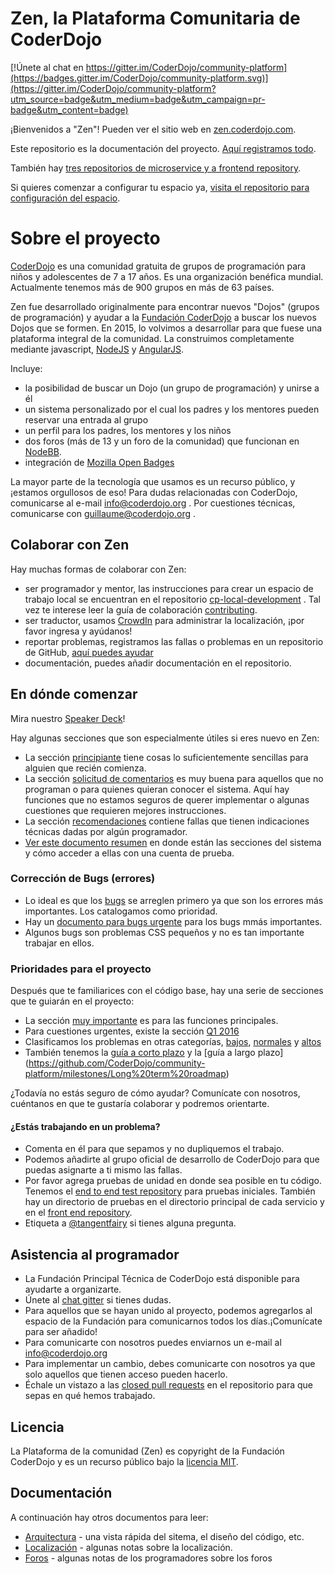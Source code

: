 # Zen, la Plataforma Comunitaria de CoderDojo

[!Únete al chat en https://gitter.im/CoderDojo/community-platform](https://badges.gitter.im/CoderDojo/community-platform.svg)](https://gitter.im/CoderDojo/community-platform?utm_source=badge&utm_medium=badge&utm_campaign=pr-badge&utm_content=badge)

¡Bienvenidos a "Zen"! Pueden ver el sitio web en [zen.coderdojo.com](https://zen.coderdojo.com).

Este repositorio es la documentación del proyecto. [Aquí registramos todo](https://github.com/CoderDojo/community-platform/issues).

También hay [tres repositorios de microservice y a frontend repository](https://github.com/CoderDojo/community-platform/blob/master/architecture.md).

Si quieres comenzar a configurar tu espacio ya, [visita el repositorio para configuración del espacio](https://github.com/CoderDojo/cp-local-development).

# Sobre el proyecto

[CoderDojo](coderdojo.com) es una comunidad gratuita de grupos de programación para niños y adolescentes de 7 a 17 años. Es una organización benéfica mundial. Actualmente tenemos más de 900 grupos en más de 63 países.

Zen fue desarrollado originalmente para encontrar nuevos "Dojos" (grupos de programación) y ayudar a la [Fundación CoderDojo](https://coderdojo.com/about/coderdojo-foundation/) a buscar los nuevos Dojos que se formen.
En 2015, lo volvimos a desarrollar para que fuese una plataforma integral de la comunidad. La construimos completamente mediante javascript, [NodeJS](https://nodejs.org/) y [AngularJS](https://angularjs.org/).

Incluye:
- la posibilidad de buscar un Dojo (un grupo de programación) y unirse a él
- un sistema personalizado por el cual los padres y los mentores pueden reservar una entrada al grupo
- un perfil para los padres, los mentores y los niños
- dos foros (más de 13 y un foro de la comunidad) que funcionan en [NodeBB](https://nodebb.org/).
- integración de [Mozilla Open Badges](http://openbadges.org/)

La mayor parte de la tecnología que usamos es un recurso público, y ¡estamos orgullosos de eso! Para dudas relacionadas con CoderDojo, comunicarse al e-mail info@coderdojo.org .
Por cuestiones técnicas, comunicarse con guillaume@coderdojo.org .

## Colaborar con Zen

Hay muchas formas de colaborar con Zen:

* ser programador y mentor, las instrucciones para crear un espacio de trabajo local se encuentran en el repositorio [cp-local-development](https://github.com/CoderDojo/cp-local-development) . Tal vez te interese leer la guía de colaboración [contributing](CONTRIBUTING.md).
* ser traductor, usamos [CrowdIn](https://crowdin.com/project/zen-community-platform) para administrar la localización, ¡por favor ingresa y ayúdanos!
* reportar problemas, registramos las fallas o problemas en un repositorio de GitHub, [aquí puedes ayudar](https://github.com/CoderDojo/community-platform/issues)
* documentación, puedes añadir documentación en el repositorio.

## En dónde comenzar

Mira nuestro [Speaker Deck](https://speakerdeck.com/helloworldfoundation/contributing-to-zen-the-coderdojo-open-source-community-platform)!

Hay algunas secciones que son especialmente útiles si eres nuevo en Zen:
* La sección [principiante](https://github.com/CoderDojo/community-platform/labels/beginner) tiene cosas lo suficientemente sencillas para alguien que recién comienza. 
* La sección [solicitud de comentarios](https://github.com/CoderDojo/community-platform/labels/request%20for%20comments) es muy buena para aquellos que no programan o para quienes quieran conocer el sistema. Aquí hay funciones que no estamos seguros de querer implementar o algunas cuestiones que requieren mejores instrucciones.
* La sección [recomendaciones](https://github.com/CoderDojo/community-platform/labels/hints%20provided) contiene fallas que tienen indicaciones técnicas dadas por algún programador.
* [Ver este documento resumen](https://github.com/CoderDojo/community-platform/blob/master/creating-test-data.md) en donde están las secciones del sistema y cómo acceder a ellas con una cuenta de prueba.

### Corrección de Bugs (errores)

* Lo ideal es que los [bugs](https://github.com/CoderDojo/community-platform/labels/bug) se arreglen primero ya que son los errores más importantes. Los catalogamos como prioridad.
* Hay un [documento para bugs urgente](https://github.com/CoderDojo/community-platform/milestones/Critical%20bugs) para los bugs mmás importantes.
* Algunos bugs son problemas CSS pequeños y no es tan importante trabajar en ellos.

### Prioridades para el proyecto

Después que te familiarices con el código base, hay una serie de secciones que te guiarán en el proyecto:
- La sección [muy importante](https://github.com/CoderDojo/community-platform/labels/top%20priority) es para las funciones principales.
- Para cuestiones urgentes, existe la sección [Q1 2016](https://github.com/CoderDojo/community-platform/milestones/2016%20Q1)
- Clasificamos los problemas en otras categorías, [bajos](https://github.com/CoderDojo/community-platform/labels/low%20priority), [normales](https://github.com/CoderDojo/community-platform/labels/normal%20priority) y [altos](https://github.com/CoderDojo/community-platform/labels/high%20priority)
- También tenemos la [guía a corto plazo](https://github.com/CoderDojo/community-platform/milestones/Short%20term%20roadmap) y la [guía a largo plazo] (https://github.com/CoderDojo/community-platform/milestones/Long%20term%20roadmap)

¿Todavía no estás seguro de cómo ayudar? Comunícate con nosotros, cuéntanos en que te gustaría colaborar y podremos orientarte.

#### ¿Estás trabajando en un problema?

- Comenta en él para que sepamos y no dupliquemos el trabajo.
- Podemos añadirte al grupo oficial de desarrollo de CoderDojo para que puedas asignarte a ti mismo las fallas.
- Por favor agrega pruebas de unidad en donde sea posible en tu código. Tenemos el [end to end test repository](https://github.com/CoderDojo/cp-e2e-tests) para pruebas iniciales. También hay un directorio de pruebas en el directorio principal de cada servicio y en el [front end repository](https://github.com/CoderDojo/cp-zen-platform/tree/master/test).
- Etiqueta a [@tangentfairy](https://github.com/tangentfairy) si tienes alguna pregunta.

## Asistencia al programador

* La Fundación Principal Técnica de CoderDojo está disponible para ayudarte a organizarte.
* Únete al [chat gitter](https://gitter.im/CoderDojo/community-platform) si tienes dudas.
* Para aquellos que se hayan unido al proyecto, podemos agregarlos al espacio de la Fundación para comunicarnos todos los días.¡Comunícate para ser añadido!
* Para comunicarte con nosotros puedes enviarnos un e-mail al info@coderdojo.org
* Para implementar un cambio, debes comunicarte con nosotros ya que solo aquellos que tienen acceso pueden hacerlo.
* Échale un vistazo a las [closed pull requests](https://github.com/CoderDojo/cp-zen-platform/pulls?q=is%3Apr+is%3Aclosed) en el repositorio para que sepas en qué hemos trabajado.

## Licencia

La Plataforma de la comunidad (Zen) es copyright de la Fundación CoderDojo y es un recurso público bajo la [licencia MIT](LICENSE.md).

## Documentación

A continuación hay otros documentos para leer:

* [Arquitectura](architecture.md) - una vista rápida del sitema, el diseño del código, etc.
* [Localización](localisation.md) - algunas notas sobre la localización.
* [Foros](forums.md) - algunas notas de los programadores sobre los foros

